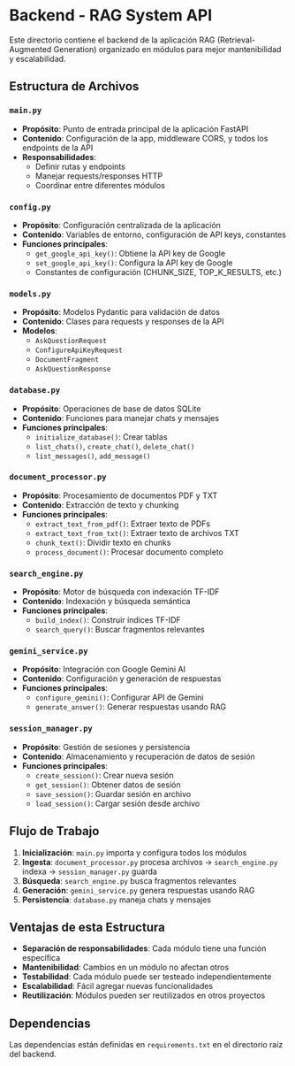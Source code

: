 # Backend - RAG System API

Este directorio contiene el backend de la aplicación RAG (Retrieval-Augmented Generation) organizado en módulos para mejor mantenibilidad y escalabilidad.

## Estructura de Archivos

### `main.py`
- **Propósito**: Punto de entrada principal de la aplicación FastAPI
- **Contenido**: Configuración de la app, middleware CORS, y todos los endpoints de la API
- **Responsabilidades**: 
  - Definir rutas y endpoints
  - Manejar requests/responses HTTP
  - Coordinar entre diferentes módulos

### `config.py`
- **Propósito**: Configuración centralizada de la aplicación
- **Contenido**: Variables de entorno, configuración de API keys, constantes
- **Funciones principales**:
  - `get_google_api_key()`: Obtiene la API key de Google
  - `set_google_api_key()`: Configura la API key de Google
  - Constantes de configuración (CHUNK_SIZE, TOP_K_RESULTS, etc.)

### `models.py`
- **Propósito**: Modelos Pydantic para validación de datos
- **Contenido**: Clases para requests y responses de la API
- **Modelos**:
  - `AskQuestionRequest`
  - `ConfigureApiKeyRequest`
  - `DocumentFragment`
  - `AskQuestionResponse`

### `database.py`
- **Propósito**: Operaciones de base de datos SQLite
- **Contenido**: Funciones para manejar chats y mensajes
- **Funciones principales**:
  - `initialize_database()`: Crear tablas
  - `list_chats()`, `create_chat()`, `delete_chat()`
  - `list_messages()`, `add_message()`

### `document_processor.py`
- **Propósito**: Procesamiento de documentos PDF y TXT
- **Contenido**: Extracción de texto y chunking
- **Funciones principales**:
  - `extract_text_from_pdf()`: Extraer texto de PDFs
  - `extract_text_from_txt()`: Extraer texto de archivos TXT
  - `chunk_text()`: Dividir texto en chunks
  - `process_document()`: Procesar documento completo

### `search_engine.py`
- **Propósito**: Motor de búsqueda con indexación TF-IDF
- **Contenido**: Indexación y búsqueda semántica
- **Funciones principales**:
  - `build_index()`: Construir índices TF-IDF
  - `search_query()`: Buscar fragmentos relevantes

### `gemini_service.py`
- **Propósito**: Integración con Google Gemini AI
- **Contenido**: Configuración y generación de respuestas
- **Funciones principales**:
  - `configure_gemini()`: Configurar API de Gemini
  - `generate_answer()`: Generar respuestas usando RAG

### `session_manager.py`
- **Propósito**: Gestión de sesiones y persistencia
- **Contenido**: Almacenamiento y recuperación de datos de sesión
- **Funciones principales**:
  - `create_session()`: Crear nueva sesión
  - `get_session()`: Obtener datos de sesión
  - `save_session()`: Guardar sesión en archivo
  - `load_session()`: Cargar sesión desde archivo

## Flujo de Trabajo

1. **Inicialización**: `main.py` importa y configura todos los módulos
2. **Ingesta**: `document_processor.py` procesa archivos → `search_engine.py` indexa → `session_manager.py` guarda
3. **Búsqueda**: `search_engine.py` busca fragmentos relevantes
4. **Generación**: `gemini_service.py` genera respuestas usando RAG
5. **Persistencia**: `database.py` maneja chats y mensajes

## Ventajas de esta Estructura

- **Separación de responsabilidades**: Cada módulo tiene una función específica
- **Mantenibilidad**: Cambios en un módulo no afectan otros
- **Testabilidad**: Cada módulo puede ser testeado independientemente
- **Escalabilidad**: Fácil agregar nuevas funcionalidades
- **Reutilización**: Módulos pueden ser reutilizados en otros proyectos

## Dependencias

Las dependencias están definidas en `requirements.txt` en el directorio raíz del backend.
